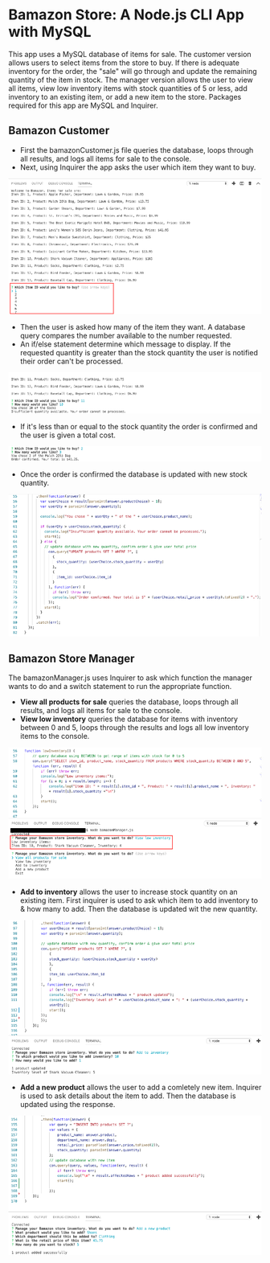# Bamazon Store: A Node.js CLI App with MySQL
This app uses a MySQL database of items for sale. The customer version allows users to select items from the store to buy. If there is adequate inventory for the order, the "sale" will go through and update the remaining quantity of the item in stock. The manager version allows the user to view all items, view low inventory items with stock quantities of 5 or less, add inventory to an existing item, or add a new item to the store. Packages required for this app are MySQL and Inquirer.

## Bamazon Customer
* First the bamazonCustomer.js file queries the database, loops through all results, and logs all items for sale to the console.
* Next, using Inquirer the app asks the user which item they want to buy.

<img src="images/store-list-1.png" alt="results from bamazon_db query" />

* Then the user is asked how many of the item they want. A database query compares the number available to the number requested. 
* An if/else statement determine which message to display. If the requested quantity is greater than the stock quantity the user is notified their order can't be processed. 

<img src="images/insufficient-qty.png" alt="insufficient quantity message" />

* If it's less than or equal to the stock quantity the order is confirmed and the user is given a total cost.

<img src="images/order-confirmed.png" alt="order confirmation message" />

* Once the order is confirmed the database is updated with new stock quantity.

<img src="images/update-quantity.png" alt="update quantity code" />

## Bamazon Store Manager
The bamazonManager.js uses Inquirer to ask which function the manager wants to do and a switch statement to run the appropriate function.
* **View all products for sale** queries the database, loops through all results, and logs all items for sale to the console.
* **View low inventory** queries the database for items with inventory between 0 and 5, loops through the results and logs all low inventory items to the console.

<img src="images/low-inventory.png" alt="low inventory" />

* **Add to inventory** allows the user to increase stock quantity on an existing item. First inquirer is used to ask which item to add inventory to & how many to add. Then the database is updated wit the new quantity.

<img src="images/add-inventory.png" alt="add inventory" />

* **Add a new product** allows the user to add a comletely new item. Inquirer is used to ask details about the item to add. Then the database is updated using the response.

<img src="images/new-product.png" alt="add new product" />



